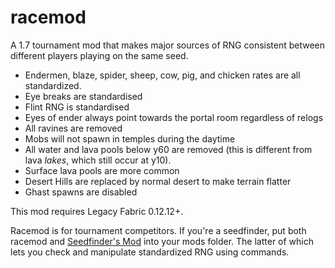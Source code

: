 # racemod
A 1.7 tournament mod that makes major sources of RNG consistent between different players playing on the same seed.

- Endermen, blaze, spider, sheep, cow, pig, and chicken rates are all standardized.
- Eye breaks are standardised
- Flint RNG is standardised
- Eyes of ender always point towards the portal room regardless of relogs
- All ravines are removed
- Mobs will not spawn in temples during the daytime
- All water and lava pools below y60 are removed (this is different from lava *lakes*, which still occur at y10).
- Surface lava pools are more common
- Desert Hills are replaced by normal desert to make terrain flatter
- Ghast spawns are disabled


This mod requires Legacy Fabric 0.12.12+.

Racemod is for tournament competitors. If you're a seedfinder, put both racemod and [Seedfinder's Mod](https://github.com/pixfumy/seedfinders-mod) into your mods folder. The latter of which lets you check and manipulate standardized RNG using commands. 
